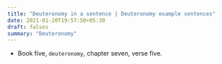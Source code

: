 ```yaml
---
title: "Deuteronomy in a sentence | Deuteronomy example sentences"
date: 2021-01-20T19:57:50+05:30
draft: falses
summary: "Deuteronomy"
---
```

- Book five, `deuteronomy`, chapter seven, verse five.
                 
